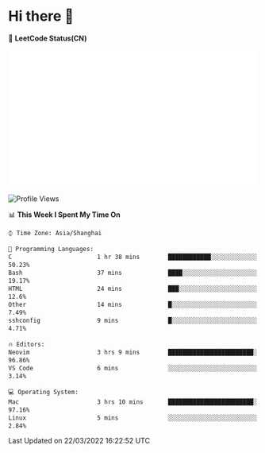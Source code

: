 # Hi there 👋

📝 **LeetCode Status(CN)**

![wsmbsbbz's LeetCode status](https://github.com/wsmbsbbz/wsmbsbbz/blob/main/status.svg)

<!--
**wsmbsbbz/wsmbsbbz** is a ✨ _special_ ✨ repository because its `README.md` (this file) appears on your GitHub profile.

Here are some ideas to get you started:

- 🔭 I’m currently working on ...
- 🌱 I’m currently learning ...
- 👯 I’m looking to collaborate on ...
- 🤔 I’m looking for help with ...
- 💬 Ask me about ...
- 📫 How to reach me: ...
- 😄 Pronouns: ...
- ⚡ Fun fact: ...
-->
<!--START_SECTION:waka-->
![Profile Views](http://img.shields.io/badge/Profile%20Views-1-blue)

📊 **This Week I Spent My Time On** 

```text
⌚︎ Time Zone: Asia/Shanghai

💬 Programming Languages: 
C                        1 hr 38 mins        ████████████░░░░░░░░░░░░░   50.23% 
Bash                     37 mins             ████░░░░░░░░░░░░░░░░░░░░░   19.17% 
HTML                     24 mins             ███░░░░░░░░░░░░░░░░░░░░░░   12.6% 
Other                    14 mins             █░░░░░░░░░░░░░░░░░░░░░░░░   7.49% 
sshconfig                9 mins              █░░░░░░░░░░░░░░░░░░░░░░░░   4.71%

🔥 Editors: 
Neovim                   3 hrs 9 mins        ████████████████████████░   96.86% 
VS Code                  6 mins              ░░░░░░░░░░░░░░░░░░░░░░░░░   3.14%

💻 Operating System: 
Mac                      3 hrs 10 mins       ████████████████████████░   97.16% 
Linux                    5 mins              ░░░░░░░░░░░░░░░░░░░░░░░░░   2.84%

```


 Last Updated on 22/03/2022 16:22:52 UTC
<!--END_SECTION:waka-->
